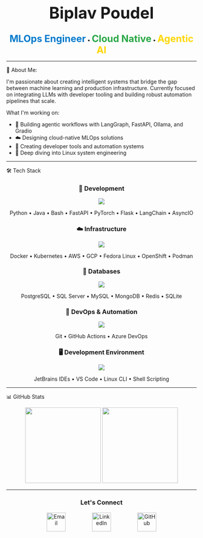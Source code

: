 <div align="center">
  <h1 style="font-size: 3em;">Biplav Poudel</h1>
  <p style="text-align: center;">
    <span style="font-size: 1.8em; font-weight: bold; color: #007ACC;">MLOps Engineer</span> • 
    <span style="font-size: 1.8em; font-weight: bold; color: #28A745;">Cloud Native</span> • 
    <span style="font-size: 1.8em; font-weight: bold; color: #FFD700;">Agentic AI</span>
  </p>
</div>

---

🚀 About Me:

I'm passionate about creating intelligent systems that bridge the gap between machine learning and production infrastructure.
Currently focused on integrating LLMs with developer tooling and building robust automation pipelines that scale.

What I'm working on:

* 🤖 Building agentic workflows with LangGraph, FastAPI, Ollama, and Gradio
* ☁️ Designing cloud-native MLOps solutions
* 🔧 Creating developer tools and automation systems
* 🐧 Deep diving into Linux system engineering

---

🛠️ Tech Stack

<div align="center">
  <h3>🐍 Development</h3>
  <p>
    <img src="https://skillicons.dev/icons?i=python,java,bash,fastapi,pytorch,flask" />
  </p>
  <p style="text-align: center;">Python • Java • Bash • FastAPI • PyTorch • Flask • LangChain • AsyncIO</p>

  <h3>☁️ Infrastructure</h3>
  <p>
    <img src="https://skillicons.dev/icons?i=docker,kubernetes,aws,gcp,linux,redhat,openshift,podman" />
  </p>
  <p style="text-align: center;">Docker • Kubernetes • AWS • GCP • Fedora Linux • OpenShift • Podman</p>

  <h3>💾 Databases</h3>
  <p>
    <img src="https://skillicons.dev/icons?i=postgresql,mysql,mongodb,redis,sqlite,sqlserver" />
  </p>
  <p style="text-align: center;">PostgreSQL • SQL Server • MySQL • MongoDB • Redis • SQLite</p>

  <h3>🔄 DevOps & Automation</h3>
  <p>
    <img src="https://skillicons.dev/icons?i=git,github,githubactions,azuredevops" />
  </p>
  <p style="text-align: center;">Git • GitHub Actions • Azure DevOps</p>

  <h3>🖥️ Development Environment</h3>
  <p>
    <img src="https://skillicons.dev/icons?i=pycharm,idea,vscode,vim" />
  </p>
  <p style="text-align: center;">JetBrains IDEs • VS Code • Linux CLI • Shell Scripting</p>
</div>

---

📊 GitHub Stats

<div align="center">
  <img height="200" src="https://github-readme-stats.vercel.app/api?username=biplavpoudel&show_icons=true&theme=tokyonight&hide_border=true&bg_color=0d1117" />
  <img height="200" src="https://github-readme-stats.vercel.app/api/top-langs/?username=biplavpoudel&layout=compact&langs_count=6&theme=tokyonight&hide_border=true&bg_color=0d1117" />
</div>

---
<div align="center">
  <h3>Let's Connect</h3>
  <p style="display: flex; justify-content: center; gap: 70px;">
    <a href="mailto:biplavpoudel764@gmail.com" target="_blank" rel="noopener noreferrer"><img src="https://skillicons.dev/icons?i=gmail" alt="Email" style="width: 50px; height: 50px; vertical-align: middle;"></a> 
    <a href="https://linkedin.com/in/biplavpoudel" target="_blank" rel="noopener noreferrer"><img src="https://skillicons.dev/icons?i=linkedin" alt="LinkedIn" style="width: 50px; height: 50px; vertical-align: middle;"></a> 
    <a href="https://github.com/biplavpoudel" target="_blank" rel="noopener noreferrer"><img src="https://skillicons.dev/icons?i=github" alt="GitHub" style="width: 50px; height: 50px; vertical-align: middle;"></a>
  </p>
</div>
